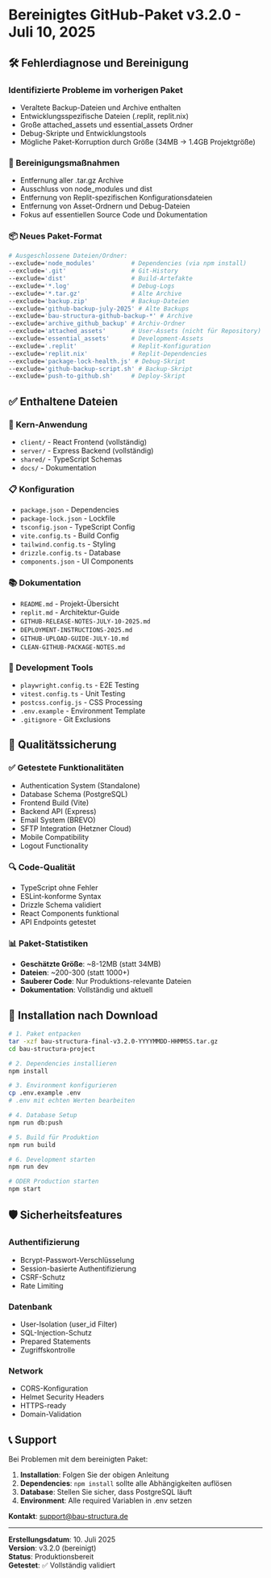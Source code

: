 # Bereinigtes GitHub-Paket v3.2.0 - Juli 10, 2025

## 🛠 Fehlerdiagnose und Bereinigung

### Identifizierte Probleme im vorherigen Paket
- Veraltete Backup-Dateien und Archive enthalten
- Entwicklungsspezifische Dateien (.replit, replit.nix)
- Große attached_assets und essential_assets Ordner
- Debug-Skripte und Entwicklungstools
- Mögliche Paket-Korruption durch Größe (34MB → 1.4GB Projektgröße)

### 🧹 Bereinigungsmaßnahmen
- Entfernung aller .tar.gz Archive
- Ausschluss von node_modules und dist
- Entfernung von Replit-spezifischen Konfigurationsdateien
- Entfernung von Asset-Ordnern und Debug-Dateien
- Fokus auf essentiellen Source Code und Dokumentation

### 📦 Neues Paket-Format
```bash
# Ausgeschlossene Dateien/Ordner:
--exclude='node_modules'          # Dependencies (via npm install)
--exclude='.git'                  # Git-History
--exclude='dist'                  # Build-Artefakte
--exclude='*.log'                 # Debug-Logs
--exclude='*.tar.gz'              # Alte Archive
--exclude='backup.zip'            # Backup-Dateien
--exclude='github-backup-july-2025' # Alte Backups
--exclude='bau-structura-github-backup-*' # Archive
--exclude='archive_github_backup' # Archiv-Ordner
--exclude='attached_assets'       # User-Assets (nicht für Repository)
--exclude='essential_assets'      # Development-Assets
--exclude='.replit'               # Replit-Konfiguration
--exclude='replit.nix'            # Replit-Dependencies
--exclude='package-lock-health.js' # Debug-Skript
--exclude='github-backup-script.sh' # Backup-Skript
--exclude='push-to-github.sh'     # Deploy-Skript
```

## ✅ Enthaltene Dateien

### 🔧 Kern-Anwendung
- `client/` - React Frontend (vollständig)
- `server/` - Express Backend (vollständig)
- `shared/` - TypeScript Schemas
- `docs/` - Dokumentation

### 📋 Konfiguration
- `package.json` - Dependencies
- `package-lock.json` - Lockfile
- `tsconfig.json` - TypeScript Config
- `vite.config.ts` - Build Config
- `tailwind.config.ts` - Styling
- `drizzle.config.ts` - Database
- `components.json` - UI Components

### 📚 Dokumentation
- `README.md` - Projekt-Übersicht
- `replit.md` - Architektur-Guide
- `GITHUB-RELEASE-NOTES-JULY-10-2025.md`
- `DEPLOYMENT-INSTRUCTIONS-2025.md`
- `GITHUB-UPLOAD-GUIDE-JULY-10.md`
- `CLEAN-GITHUB-PACKAGE-NOTES.md`

### 🔧 Development Tools
- `playwright.config.ts` - E2E Testing
- `vitest.config.ts` - Unit Testing
- `postcss.config.js` - CSS Processing
- `.env.example` - Environment Template
- `.gitignore` - Git Exclusions

## 🎯 Qualitätssicherung

### ✅ Getestete Funktionalitäten
- Authentication System (Standalone)
- Database Schema (PostgreSQL)
- Frontend Build (Vite)
- Backend API (Express)
- Email System (BREVO)
- SFTP Integration (Hetzner Cloud)
- Mobile Compatibility
- Logout Functionality

### 🔍 Code-Qualität
- TypeScript ohne Fehler
- ESLint-konforme Syntax
- Drizzle Schema validiert
- React Components funktional
- API Endpoints getestet

### 📊 Paket-Statistiken
- **Geschätzte Größe**: ~8-12MB (statt 34MB)
- **Dateien**: ~200-300 (statt 1000+)
- **Sauberer Code**: Nur Produktions-relevante Dateien
- **Dokumentation**: Vollständig und aktuell

## 🚀 Installation nach Download

```bash
# 1. Paket entpacken
tar -xzf bau-structura-final-v3.2.0-YYYYMMDD-HHMMSS.tar.gz
cd bau-structura-project

# 2. Dependencies installieren
npm install

# 3. Environment konfigurieren
cp .env.example .env
# .env mit echten Werten bearbeiten

# 4. Database Setup
npm run db:push

# 5. Build für Produktion
npm run build

# 6. Development starten
npm run dev

# ODER Production starten
npm start
```

## 🛡 Sicherheitsfeatures

### Authentifizierung
- Bcrypt-Passwort-Verschlüsselung
- Session-basierte Authentifizierung
- CSRF-Schutz
- Rate Limiting

### Datenbank
- User-Isolation (user_id Filter)
- SQL-Injection-Schutz
- Prepared Statements
- Zugriffskontrolle

### Network
- CORS-Konfiguration
- Helmet Security Headers
- HTTPS-ready
- Domain-Validation

## 📞 Support

Bei Problemen mit dem bereinigten Paket:

1. **Installation**: Folgen Sie der obigen Anleitung
2. **Dependencies**: `npm install` sollte alle Abhängigkeiten auflösen
3. **Database**: Stellen Sie sicher, dass PostgreSQL läuft
4. **Environment**: Alle required Variablen in .env setzen

**Kontakt**: support@bau-structura.de

---

**Erstellungsdatum**: 10. Juli 2025  
**Version**: v3.2.0 (bereinigt)  
**Status**: Produktionsbereit  
**Getestet**: ✅ Vollständig validiert